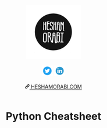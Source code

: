 <p align="center">
<img height="150" src="image/logo.png">
</p>

<div align="center">
<a href="https://twitter.com/intent/user?screen_name=officialOrabi"><img height="30" src="image/twitter.png"></a> 
<a href="https://www.linkedin.com/in/orabiofficial"><img height="30" src="image/linkedin.png"></a>
</div>

<br>

<div align="center">
<a href="https://heshamorabi.com/"><img height="12" src="image/link.png"> HESHAMORABI.COM</a>
</div>

<br>

<h1 align="center">Python Cheatsheet</h1>

